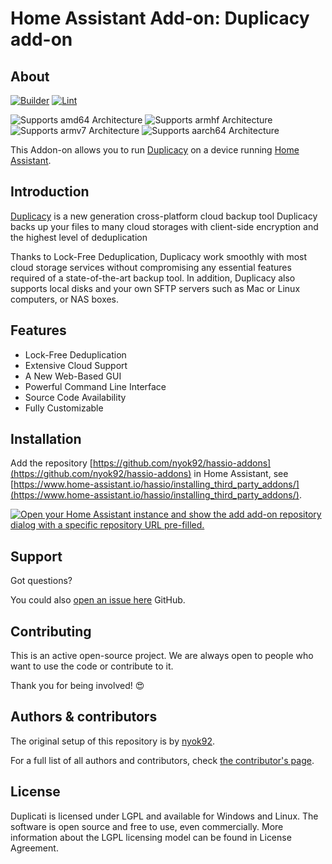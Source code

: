 # Home Assistant Add-on: Duplicacy add-on

## About

[![Builder](https://github.com/nyok92/hassio-addons/actions/workflows/builder.yaml/badge.svg?branch=main)](https://github.com/nyok92/hassio-addons/actions/workflows/builder.yaml)
[![Lint](https://github.com/nyok92/hassio-addons/actions/workflows/lint.yaml/badge.svg)](https://github.com/nyok92/hassio-addons/actions/workflows/lint.yaml)

![Supports amd64 Architecture][amd64-shield]
![Supports armhf Architecture][armhf-shield]
![Supports armv7 Architecture][armv7-shield]
![Supports aarch64 Architecture][aarch64-shield]

This Addon-on allows you to run [Duplicacy](https://www.duplicacy.com/) on a device running [Home Assistant](https://www.home-assistant.io/).

## Introduction

[Duplicacy](https://www.duplicacy.com/) is a new generation cross-platform cloud backup tool
Duplicacy backs up your files to many cloud storages with client-side encryption and the highest level of deduplication

Thanks to Lock-Free Deduplication, Duplicacy work smoothly with most cloud storage services without compromising any essential features required of a state-of-the-art backup tool. In addition, Duplicacy also supports local disks and your own SFTP servers such as Mac or Linux computers, or NAS boxes.

## Features

- Lock-Free Deduplication
- Extensive Cloud Support
- A New Web-Based GUI
- Powerful Command Line Interface
- Source Code Availability
- Fully Customizable

## Installation

Add the repository [https://github.com/nyok92/hassio-addons](https://github.com/nyok92/hassio-addons) in Home Assistant, see [https://www.home-assistant.io/hassio/installing_third_party_addons/](https://www.home-assistant.io/hassio/installing_third_party_addons/).

[![Open your Home Assistant instance and show the add add-on repository dialog with a specific repository URL pre-filled.](https://my.home-assistant.io/badges/supervisor_add_addon_repository.svg)](https://my.home-assistant.io/redirect/supervisor_add_addon_repository/?repository_url=https%3A%2F%2Fgithub.com%2Fnyok92%2Fhassio-addons)

## Support

Got questions?

You could also [open an issue here](https://github.com/nyok92/hassio-addons/issues/new/choose) GitHub.

## Contributing

This is an active open-source project. We are always open to people who want to
use the code or contribute to it.

Thank you for being involved! :heart_eyes:

## Authors & contributors

The original setup of this repository is by [nyok92](https://github.com/nyok92).

For a full list of all authors and contributors,
check [the contributor's page](https://github.com/nyok92/hassio-addons/graphs/contributors).

## License

Duplicati is licensed under LGPL and available for Windows and Linux. The software is open source and free to use, even commercially. More information about the LGPL licensing model can be found in License Agreement.

[aarch64-shield]: https://img.shields.io/badge/aarch64-yes-green.svg
[amd64-shield]: https://img.shields.io/badge/amd64-yes-green.svg
[armhf-shield]: https://img.shields.io/badge/armhf-yes-green.svg
[armv7-shield]: https://img.shields.io/badge/armv7-yes-green.svg
[i386-shield]: https://img.shields.io/badge/i386-yes-green.svg
